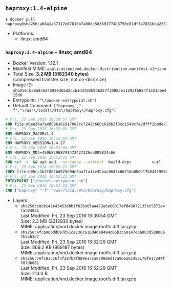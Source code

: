 ## `haproxy:1.4-alpine`

```console
$ docker pull haproxy@sha256:a68a1a57317e07816b7a08dc5d3693774b3750c81dffa7831bca23519aad973e
```

-	Platforms:
	-	linux; amd64

### `haproxy:1.4-alpine` - linux; amd64

-	Docker Version: 1.12.1
-	Manifest MIME: `application/vnd.docker.distribution.manifest.v2+json`
-	Total Size: **3.2 MB (3182340 bytes)**  
	(compressed transfer size, not on-disk size)
-	Image ID: `sha256:b58a9c624592e365d2ccb1dd703b9db227f3008ae1129af6884f13213ee415d0`
-	Entrypoint: `["\/docker-entrypoint.sh"]`
-	Default Command: `["haproxy","-f","\/usr\/local\/etc\/haproxy\/haproxy.cfg"]`

```dockerfile
# Fri, 23 Sep 2016 16:29:57 GMT
ADD file:d6ee3ba7a4d59b161917082cc7242c660c61bb3f3cc1549c7e2dfff2b0de7104 in / 
# Fri, 23 Sep 2016 16:52:03 GMT
ENV HAPROXY_MAJOR=1.4
# Fri, 23 Sep 2016 16:52:03 GMT
ENV HAPROXY_VERSION=1.4.27
# Fri, 23 Sep 2016 16:52:04 GMT
ENV HAPROXY_MD5=459b82968791472427326ea009834c66
# Fri, 23 Sep 2016 16:52:21 GMT
RUN set -x 	&& apk add --no-cache --virtual .build-deps 		curl 		gcc 		libc-dev 		linux-headers 		make 		openssl-dev 		pcre-dev 		zlib-dev 	&& curl -SL "http://www.haproxy.org/download/${HAPROXY_MAJOR}/src/haproxy-${HAPROXY_VERSION}.tar.gz" -o haproxy.tar.gz 	&& echo "${HAPROXY_MD5}  haproxy.tar.gz" | md5sum -c 	&& mkdir -p /usr/src 	&& tar -xzf haproxy.tar.gz -C /usr/src 	&& mv "/usr/src/haproxy-$HAPROXY_VERSION" /usr/src/haproxy 	&& rm haproxy.tar.gz 	&& make -C /usr/src/haproxy 		TARGET=linux2628 		USE_PCRE=1 PCREDIR= 		USE_OPENSSL=1 		USE_ZLIB=1 		all 		install-bin 	&& mkdir -p /usr/local/etc/haproxy 	&& cp -R /usr/src/haproxy/examples/errorfiles /usr/local/etc/haproxy/errors 	&& rm -rf /usr/src/haproxy 	&& runDeps="$( 		scanelf --needed --nobanner --recursive /usr/local 			| awk '{ gsub(/,/, "\nso:", $2); print "so:" $2 }' 			| sort -u 			| xargs -r apk info --installed 			| sort -u 	)" 	&& apk add --virtual .haproxy-rundeps $runDeps 	&& apk del .build-deps
# Fri, 23 Sep 2016 16:52:21 GMT
COPY file:b05cc1b2f882bd925d9de5aa71a14e3bbac0645c6671db000e17b84119960d72 in / 
# Fri, 23 Sep 2016 16:52:21 GMT
ENTRYPOINT ["/docker-entrypoint.sh"]
# Fri, 23 Sep 2016 16:52:22 GMT
CMD ["haproxy" "-f" "/usr/local/etc/haproxy/haproxy.cfg"]
```

-	Layers:
	-	`sha256:c0cb142e43453ebb1f82b905aa472e6e66017efd43872135bc5372e4fac04031`  
		Last Modified: Fri, 23 Sep 2016 16:30:54 GMT  
		Size: 2.3 MB (2312930 bytes)  
		MIME: application/vnd.docker.image.rootfs.diff.tar.gzip
	-	`sha256:4fca96bdd097d51ce136c616d46a0494c66b3c60147e3a003d5080867b5a83d7`  
		Last Modified: Fri, 23 Sep 2016 16:52:29 GMT  
		Size: 869.2 KB (869197 bytes)  
		MIME: application/vnd.docker.image.rootfs.diff.tar.gzip
	-	`sha256:7efc83cc6f3f287baf089e17ca8709ded1ca96626c455178fe17244ff87db081`  
		Last Modified: Fri, 23 Sep 2016 16:52:29 GMT  
		Size: 213.0 B  
		MIME: application/vnd.docker.image.rootfs.diff.tar.gzip
